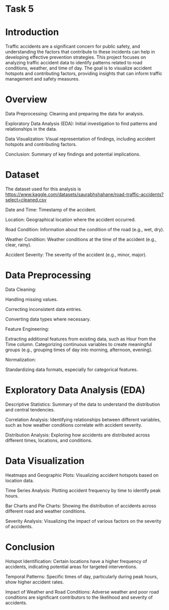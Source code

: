 # Task 5

# Introduction
Traffic accidents are a significant concern for public safety, and understanding the factors that contribute to these incidents can help in developing effective prevention strategies. This project focuses on analyzing traffic accident data to identify patterns related to road conditions, weather, and time of day. The goal is to visualize accident hotspots and contributing factors, providing insights that can inform traffic management and safety measures.

# Overview

Data Preprocessing: Cleaning and preparing the data for analysis.


Exploratory Data Analysis (EDA): Initial investigation to find patterns and relationships in the data.


Data Visualization: Visual representation of findings, including accident hotspots and contributing factors.


Conclusion: Summary of key findings and potential implications.


# Dataset
The dataset used for this analysis is https://www.kaggle.com/datasets/saurabhshahane/road-traffic-accidents?select=cleaned.csv

Date and Time: Timestamp of the accident.


Location: Geographical location where the accident occurred.


Road Condition: Information about the condition of the road (e.g., wet, dry).


Weather Condition: Weather conditions at the time of the accident (e.g., clear, rainy).


Accident Severity: The severity of the accident (e.g., minor, major).


# Data Preprocessing


Data Cleaning:

Handling missing values.


Correcting inconsistent data entries.


Converting data types where necessary.


Feature Engineering:

Extracting additional features from existing data, such as Hour from the Time column.
Categorizing continuous variables to create meaningful groups (e.g., grouping times of day into morning, afternoon, evening).


Normalization:

Standardizing data formats, especially for categorical features.


# Exploratory Data Analysis (EDA)


Descriptive Statistics: Summary of the data to understand the distribution and central tendencies.


Correlation Analysis: Identifying relationships between different variables, such as how weather conditions correlate with accident severity.


Distribution Analysis: Exploring how accidents are distributed across different times, locations, and conditions.


# Data Visualization


Heatmaps and Geographic Plots: Visualizing accident hotspots based on location data.


Time Series Analysis: Plotting accident frequency by time to identify peak hours.


Bar Charts and Pie Charts: Showing the distribution of accidents across different road and weather conditions.


Severity Analysis: Visualizing the impact of various factors on the severity of accidents.


# Conclusion


Hotspot Identification: Certain locations have a higher frequency of accidents, indicating potential areas for targeted interventions.


Temporal Patterns: Specific times of day, particularly during peak hours, show higher accident rates.


Impact of Weather and Road Conditions: Adverse weather and poor road conditions are significant contributors to the likelihood and severity of accidents.
